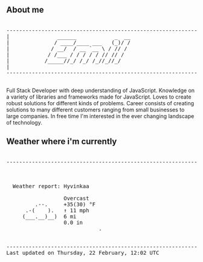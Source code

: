 ## About me

<pre>

--------------------------------------------------------------------------------------
|			    ______            _  __
|			   / ____/____ ___   (_)/ /
|			  / __/  / __ `__ \ / // / 
|			 / /___ / / / / / // // /  
|			/_____//_/ /_/ /_//_//_/   
|                           
--------------------------------------------------------------------------------------

</pre>

Full Stack Developer with deep understanding of JavaScript. Knowledge on a variety of libraries and frameworks made for JavaScript. Loves to create robust solutions for different kinds of problems. Career consists of creating solutions to many different customers ranging from small businesses to large companies. In free time I'm interested in the ever changing landscape of technology. 



## Weather where i'm currently  

<pre>

--------------------------------------------------------------------------------------


 
  Weather report: Hyvinkaa  
    
                  Overcast  
         .--.     +35(30) °F  
      .-(    ).   ↑ 11 mph  
     (___.__)__)  6 mi  
                  0.0 in  
                             .


--------------------------------------------------------------------------------------
Last updated on Thursday, 22 February, 12:02 UTC
</pre>
